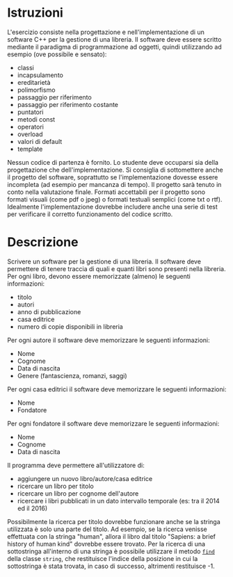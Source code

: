 # Istruzioni
L'esercizio consiste nella progettazione e nell'implementazione di un software C++ per la gestione di una libreria. 
Il software deve essere scritto mediante il paradigma di programmazione ad oggetti, quindi utilizzando ad esempio (ove possibile e sensato):

 * classi
 * incapsulamento
 * ereditarietà
 * polimorfismo
 * passaggio per riferimento
 * passaggio per riferimento costante
 * puntatori
 * metodi const
 * operatori
 * overload
 * valori di default
 * template

Nessun codice di partenza è fornito. Lo studente deve occuparsi sia della progettazione che dell'implementazione. Si consiglia di sottomettere anche il progetto del software, soprattutto se l'implementazione dovesse essere incompleta (ad esempio per mancanza di tempo). 
Il progetto sarà tenuto in conto nella valutazione finale. 
Formati accettabili per il progetto sono formati visuali (come pdf o jpeg) o formati testuali semplici (come txt o rtf). 
Idealmente l'implementazione dovrebbe includere anche una serie di test per verificare il corretto funzionamento del codice scritto.

# Descrizione

Scrivere un software per la gestione di una libreria. Il software deve permettere di tenere traccia di quali e quanti libri sono presenti nella libreria. Per ogni libro, devono essere memorizzate (almeno) le seguenti informazioni:
* titolo
* autori
* anno di pubblicazione
* casa editrice
* numero di copie disponibili in libreria

Per ogni autore il software deve memorizzare le seguenti informazioni:
* Nome
* Cognome
* Data di nascita
* Genere (fantascienza, romanzi, saggi)

Per ogni casa editrici il software deve memorizzare le seguenti informazioni:
* Nome
* Fondatore

Per ogni fondatore il software deve memorizzare le seguenti informazioni:
* Nome
* Cognome
* Data di nascita

Il programma deve permettere all'utilizzatore di:
* aggiungere un nuovo libro/autore/casa editrice
* ricercare un libro per titolo
* ricercare un libro per cognome dell'autore
* ricercare i libri pubblicati in un dato intervallo temporale (es: tra il 2014 ed il 2016)

Possibilmente la ricerca per titolo dovrebbe funzionare anche se la stringa utilizzata è solo una parte del titolo. Ad esempio, se la ricerca venisse effettuata con la stringa "human", allora il libro dal titolo "Sapiens: a brief history of human kind" dovrebbe essere trovato. Per la ricerca di una sottostringa all'interno di una stringa è possibile utilizzare il metodo [```find```](https://www.cplusplus.com/reference/string/string/find/) della classe ```string```, che restituisce l'indice della posizione in cui la sottostringa è stata trovata, in caso di successo, altrimenti restituisce -1.
